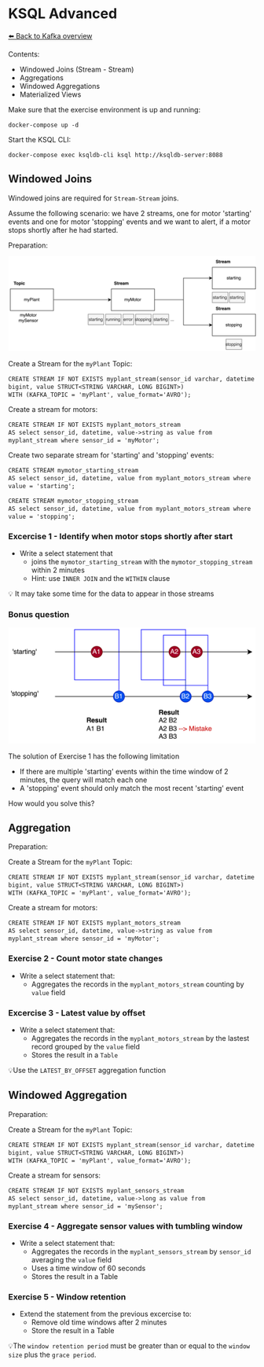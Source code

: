 # KSQL Advanced

[⬅️ Back to Kafka overview](README.md)

Contents:
- Windowed Joins (Stream - Stream)
- Aggregations
- Windowed Aggregations
- Materialized Views

Make sure that the exercise environment is up and running:

```
docker-compose up -d
```

Start the KSQL CLI:

```
docker-compose exec ksqldb-cli ksql http://ksqldb-server:8088
```

## Windowed Joins
Windowed joins are required for `Stream-Stream` joins.

Assume the following scenario: we have 2 streams, one for motor 'starting' events and one for motor 'stopping' events and we want to 
alert, if a motor stops shortly after he had started.

Preparation:

![img.png](img/streams.png)

Create a Stream for the `myPlant` Topic:
```
CREATE STREAM IF NOT EXISTS myplant_stream(sensor_id varchar, datetime bigint, value STRUCT<STRING VARCHAR, LONG BIGINT>) 
WITH (KAFKA_TOPIC = 'myPlant', value_format='AVRO');
```

Create a stream for motors:
```
CREATE STREAM IF NOT EXISTS myplant_motors_stream
AS select sensor_id, datetime, value->string as value from myplant_stream where sensor_id = 'myMotor';
```

Create two separate stream for 'starting' and 'stopping' events:
```
CREATE STREAM mymotor_starting_stream
AS select sensor_id, datetime, value from myplant_motors_stream where value = 'starting';
```

```
CREATE STREAM mymotor_stopping_stream
AS select sensor_id, datetime, value from myplant_motors_stream where value = 'stopping';
```

### Excercise 1 - Identify when motor stops shortly after start

- Write a select statement that
  - joins the `mymotor_starting_stream` with the `mymotor_stopping_stream` within 2 minutes
  - Hint: use `INNER JOIN` and the `WITHIN` clause

💡 It may take some time for the data to appear in those streams

### Bonus question

![img.png](img/bonus.png)

The solution of Exercise 1 has the following limitation
- If there are multiple 'starting' events within the time window of 2 minutes,
the query will match each one
- A 'stopping' event should only match the most recent 'starting' event

How would you solve this?

## Aggregation

Preparation:

Create a Stream for the `myPlant` Topic:
```
CREATE STREAM IF NOT EXISTS myplant_stream(sensor_id varchar, datetime bigint, value STRUCT<STRING VARCHAR, LONG BIGINT>) 
WITH (KAFKA_TOPIC = 'myPlant', value_format='AVRO');
```

Create a stream for motors:
```
CREATE STREAM IF NOT EXISTS myplant_motors_stream
AS select sensor_id, datetime, value->string as value from myplant_stream where sensor_id = 'myMotor';
```

### Exercise 2 - Count motor state changes

- Write a select statement that:
  - Aggregates the records in the `myplant_motors_stream` counting by `value` field

### Excercise 3 - Latest value by offset

- Write a select statement that:
  - Aggregates the records in the `myplant_motors_stream` by the lastest record grouped by the `value` field
  - Stores the result in a `Table`

💡Use the `LATEST_BY_OFFSET` aggregation function

## Windowed Aggregation

Preparation:

Create a Stream for the `myPlant` Topic:
```
CREATE STREAM IF NOT EXISTS myplant_stream(sensor_id varchar, datetime bigint, value STRUCT<STRING VARCHAR, LONG BIGINT>) 
WITH (KAFKA_TOPIC = 'myPlant', value_format='AVRO');
```

Create a stream for sensors:
```
CREATE STREAM IF NOT EXISTS myplant_sensors_stream
AS select sensor_id, datetime, value->long as value from myplant_stream where sensor_id = 'mySensor';
```

### Exercise 4 - Aggregate sensor values with tumbling window

- Write a select statement that:
  - Aggregates the records in the `myplant_sensors_stream` by `sensor_id` averaging the `value` field
  - Uses a time window of 60 seconds
  - Stores the result in a Table

### Exercise 5 - Window retention

- Extend the statement from the previous excercise to:
  - Remove old time windows after 2 minutes
  - Store the result in a Table

💡The `window retention period` must be greater than or equal to the `window size` plus the `grace period`.
